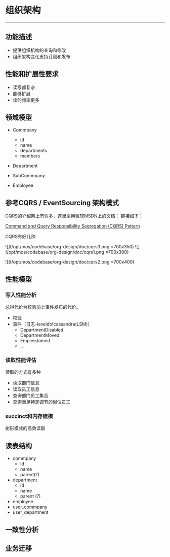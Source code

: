 # 组织架构
-----
## 功能描述
- 提供组织机构的查询和修改
- 组织架构变化支持订阅和发布

## 性能和扩展性要求
- 读写都复杂
- 能够扩展
- 读的频率更多

## 领域模型
- Commpany
	- id
	- name
	- departments
	- members
	  
- Department
- SubCommpany
- Employee

## 参考CQRS / EventSourcing 架构模式
CQRS的介绍网上有许多，这里采用微软MSDN上的文档：
链接如下：

[Command and Query Responsibility Segregation (CQRS) Pattern](https://msdn.microsoft.com/en-us/library/dn568103.aspx)

CQRS有好几种

![](/opt/mos/codebase/org-design/doc/cqrs3.png =700x350)
![](/opt/mos/codebase/org-design/doc/cqrs1.png =700x300)

![](/opt/mos/codebase/org-design/doc/cqrs2.png =700x400)

## 性能模型

### 写入性能分析
总得代价为校验加上事件发布的代价。
- 校验
- 事件（日志-leveldb\cassandra(LSM)）
	- DepartmentDisabled
	- DepartmentMoved
	- EmpleeJoined
	- .. 

### 读取性能评估
读取的方式有多种
- 读取部门信息
- 读取员工信息
- 查询部门员工集合
- 查询满足特定调节的岗位员工

### succinct和内存建模
树形模式的高效读取

## 读表结构
- commpany
	- id
	- name
	- parent(?)
- department
	- id
	- name 
	- parent	(?)
- employee
- user_commpany
- user_department

## 一致性分析

## 业务迁移


